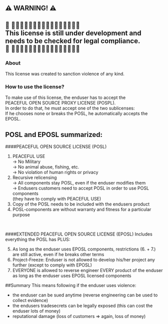 
⚠️ WARNING! ⚠️
--
🚧 🚧🚧🚧🚧🚧🚧🚧🚧🚧🚧🚧🚧🚧🚧🚧🚧<br>
This license is still under development and <br> 
needs to be checked for legal compliance.<br>
🚧 🚧🚧🚧🚧🚧🚧🚧🚧🚧🚧🚧🚧🚧🚧🚧🚧
--
### About
This license was created to sanction violence of any kind.

### How to use the license?
To make use of this license, the enduser has to accept the <br>
PEACEFUL OPEN SOURCE PROXY LICENSE (POSPL).<br>
In order to do that, he must accept one of the two sublicenses:<br>
If he chooses none or breaks the POSL, he automatically accepts the EPOSL.

## POSL and EPOSL summarized:

####PEACEFUL OPEN SOURCE LICENSE (POSL)
1. PEACEFUL USE<br>
 -> No Military<br>
 -> No animal abuse, fishing, etc.<br>
 -> No violation of human rights or privacy<br>
2. Recursive relicensing<br>
  -> All components stay POSL, even if the enduser modifies them<br>
  -> Endusers customers need to accept POSL in order to use POSL components<br>
  (they have to comply with PEACEFUL USE)<br> 
3. Copy of the POSL needs to be included with the endusers product
4. POSL-components are without warranty and fitness for a particular purpose
<br>

####EXTENDED PEACEFUL OPEN SOURCE LICENSE (EPOSL)
Includes everything the POSL has PLUS:

5. As long as the enduser uses EPOSL components, restrictions (6. + 7.) are still active, even if he breaks other terms
6. Project-Freeze: Enduser is not allowed to develop his/her project any further (except to comply with EPOSL)
7. EVERYONE is allowed to reverse engineer EVERY product of the enduser as long as the enduser uses EPOSL licensed components  

##Summary
This means following if the enduser uses violence:

- the enduser can be sued anytime (reverse engineering can be used to collect evidence)
- the endusers tradesecrets can be legally exposed (this can cost the enduser lots of money)
- reputational damage (loss of customers => again, loss of money)




